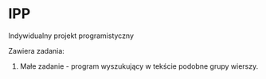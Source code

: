 # IPP
Indywidualny projekt programistyczny

Zawiera zadania:
1. Małe zadanie - program wyszukujący w tekście podobne grupy wierszy.
